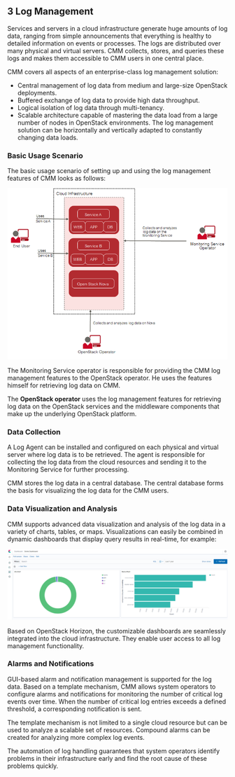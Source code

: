 ## 3 Log Management

Services and servers in a cloud infrastructure generate huge amounts of log data, ranging from
simple announcements that everything is healthy to detailed information on events or processes.
The logs are distributed over many physical and virtual servers. CMM collects, stores, and queries
these logs and makes them accessible to CMM users in one central place.

CMM covers all aspects of an enterprise-class log management solution:

- Central management of log data from medium and large-size OpenStack deployments.
- Buffered exchange of log data to provide high data throughput.
- Logical isolation of log data through multi-tenancy.
- Scalable architecture capable of mastering the data load from a large number of nodes in
  OpenStack environments. The log management solution can be horizontally and vertically
  adapted to constantly changing data loads.

### Basic Usage Scenario

The basic usage scenario of setting up and using the log management features of CMM looks as
follows:

![Logs Basic Usage Scenario](./images/logs-basic-usage-scenario_01.png)

The Monitoring Service operator is responsible for providing the CMM log management features
to the OpenStack operator. He uses the features himself for retrieving log data on CMM.

The **OpenStack operator** uses the log management features for retrieving log data on the
OpenStack services and the middleware components that make up the underlying OpenStack
platform.

### Data Collection

A Log Agent can be installed and configured on each physical and virtual server where log data is
to be retrieved. The agent is responsible for collecting the log data from the cloud resources and
sending it to the Monitoring Service for further processing.

CMM stores the log data in a central database. The central database forms the basis for
visualizing the log data for the CMM users.

### Data Visualization and Analysis

CMM supports advanced data visualization and analysis of the log data in a variety of charts,
tables, or maps. Visualizations can easily be combined in dynamic dashboards that display query
results in real-time, for example:

![Data Visualization and Analysis](./images/Kibana-Dashboard.png)

Based on OpenStack Horizon, the customizable dashboards are seamlessly integrated into the
cloud infrastructure. They enable user access to all log management functionality.

### Alarms and Notifications

GUI-based alarm and notification management is supported for the log data. Based on a template
mechanism, CMM allows system operators to configure alarms and notifications for monitoring the
number of critical log events over time. When the number of critical log entries exceeds a defined
threshold, a corresponding notification is sent.

The template mechanism is not limited to a single cloud resource but can be used to analyze
a scalable set of resources. Compound alarms can be created for analyzing more complex log
events.

The automation of log handling guarantees that system operators identify problems in their
infrastructure early and find the root cause of these problems quickly.
